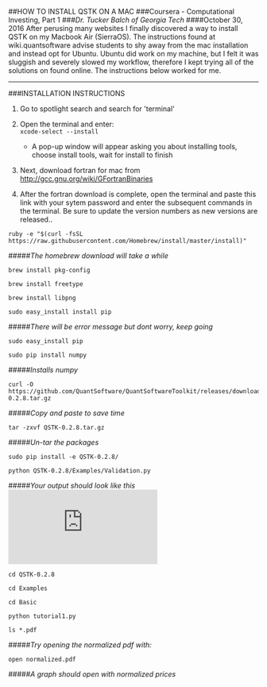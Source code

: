 ##HOW TO INSTALL QSTK ON A MAC
###Coursera - Computational Investing, Part 1
###*Dr. Tucker Balch of Georgia Tech*
####October 30, 2016
After perusing many websites I finally discovered a way to install
QSTK on my Macbook Air (SierraOS).  The instructions found at wiki.quantsoftware
advise students to shy away from the mac installation and instead
opt for Ubuntu. Ubuntu did work on my machine, but I felt it was sluggish and
severely slowed my workflow, therefore I kept trying all of the solutions on found
online. The instructions below worked for me.

-----------------------------------------------------------------
###INSTALLATION INSTRUCTIONS
1. Go to spotlight search and search for 'terminal'

2. Open the terminal and enter:  
```	xcode-select --install ```  
	* A pop-up window will appear asking you about installing tools, choose install tools, wait for install to finish

3. Next, download fortran for mac from http://gcc.gnu.org/wiki/GFortranBinaries

4. After the fortran download is complete, open the terminal and paste this link with your sytem password and enter the subsequent commands in the terminal. Be sure to update the version numbers as new versions are released..
```
ruby -e "$(curl -fsSL https://raw.githubusercontent.com/Homebrew/install/master/install)"
```
#####*The homebrew download will take a while*
```
brew install pkg-config
```
```
brew install freetype
```
```
brew install libpng
```
```
sudo easy_install install pip
```
#####*There will be error message but dont worry, keep going*
```
sudo easy_install pip
```
```
sudo pip install numpy
```
#####*Installs numpy*
```
curl -O https://github.com/QuantSoftware/QuantSoftwareToolkit/releases/download/0.2.8/QSTK-0.2.8.tar.gz
```
#####*Copy and paste to save time*
```
tar -zxvf QSTK-0.2.8.tar.gz
```
#####*Un-tar the packages*
```
sudo pip install -e QSTK-0.2.8/
```
```
python QSTK-0.2.8/Examples/Validation.py
```
#####*Your output should look like this*
![](https://github.com/shaunc44/Computational_Investing/blob/master/validation_output.pdf)
```
cd QSTK-0.2.8
```
```
cd Examples
```
```
cd Basic
```
```
python tutorial1.py
```
```
ls *.pdf
```
#####*Try opening the normalized pdf with:*
```
open normalized.pdf
```
#####*A graph should open with normalized prices*